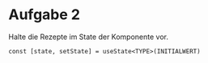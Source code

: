 # Aufgabe 2

Halte die Rezepte im State der Komponente vor.

`const [state, setState] = useState<TYPE>(INITIALWERT)`
